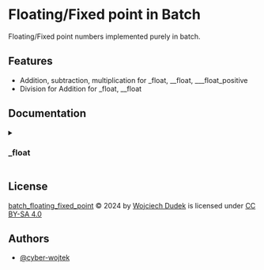 
# Floating/Fixed point in Batch  

Floating/Fixed point numbers implemented purely in batch.


## Features

- Addition, subtraction, multiplication for _float, __float, ___float_positive
- Division for Addition for _float, __float



## Documentation
<details>
<summary><h3>_float</h3></summary>
<details>
<summary><h4>float</h4></summary>
The `float` function initializes a floating-point variable with a specified name and value, combining both an integer and fractional part.

Syntax:
```cmd
call :float name <whole_part> <[numerator]> <[denominator]>
```
Parameters:

- `name`        (string):  The name of the floating-point variable.
- `whole_part`  (integer): The whole number part of the value.
- `numerator`   (integer, optional): The numerator of the fractional part.
- `denominator` (integer, optional): The denominator of the fractional part.

Description: <br>
This function creates a floating-point variable by combining the whole part and fractional part, calculated as:
$` \text{data}=\text{whole\_part}*32768+\frac{\text{numerator}*32768}{\text{denominator}} `$

</details>
<details>
<summary><h4>float_add</h4></summary>
The `float_add` function adds one floating-point variable to another.

Syntax:
```cmd
call :float_add first second [to]
```

Parameters:
- `first`       (string):  The name of the first floating-point variable to add.
- `second`      (string):  The name of the second floating-point variable to add.
- `to`          (string, optional):  The name of the resulting variable.

Description: <br>
This function adds the value of the second floating-point variable to the first and stores the result in the variable specified by to. If no result variable (to) is provided, first will be updated with the result.

#### `float_subtract`
The float_subtract function subtracts one floating-point variable from another.

Syntax:

```cmd
call :float_subtract first second [to]
```

Parameters:
- `first` (string): The name of the first floating-point variable (minuend). If no result variable is provided, this will be updated with the result.
- `second` (string): The name of the second floating-point variable (subtrahend).
- `to` (optional, string): The name of the resulting floating-point variable that will hold the difference. If not provided, first will be updated with the result.

Description: <br>
This function subtracts the value of the second floating-point variable from the first and stores the result in the variable specified by to. If no result variable (to) is provided, first will be updated with the result.
</details>
<details>
<summary><h4>float_multiply</h4></summary>
The float_multiply function multiplies one floating-point variable by another.

Syntax:
```cmd
call :float_multiply first second [to]
```
Parameters:
- `first` (string): The name of the first floating-point variable (multiplicand). If no result variable is provided, this will be updated with the result.
- `second` (string): The name of the second floating-point variable (multiplier).
- `to` (optional, string): The name of the resulting floating-point variable that will hold the product. If not provided, first will be updated with the result.

Description: This function multiplies the values of the first and second floating-point variables and stores the result in the variable specified by to. If no result variable (to) is provided, first will be updated with the result.
</details>
<details>
<summary><h4>float_divide</h4></summary>
The float_divide function divides one floating-point variable by another.

Syntax:
```cmd
call :float_divide first second [to]
```

Parameters:
- `first` (string): The name of the first floating-point variable (dividend). If no result variable is provided, this will be updated with the result.
- `second` (string): The name of the second floating-point variable (divisor).
- `to` (optional, string): The name of the resulting floating-point variable that will hold the quotient. If not provided, first will be updated with the result.

Description: <br>
This function divides the value of the first floating-point variable by the value of the second floating-point variable and stores the result in the variable specified by to. If no result variable (to) is provided, first will be updated with the result. If second is zero, the function may handle division by zero based on the system's error-handling configuration.
</details>
<details>
<summary><h4>float_display</h4></summary>
The float_display function displays floating-point variable.

Syntax:
```cmd
call :float_display name
```

Parameters:
- `name` (string): The name of the floating-point variable to display.

Description: <br>
This function displays the value of the floating-point variable.
</details>
<details>
<summary><h4>float_display_nnl</h4></summary>
The float_display function displays floating-point variable without appending newline.

Syntax:
```cmd
call :float_display name
```

Parameters:
- `name` (string): The name of the floating-point variable to display.

Description: <br>
This function displays the value of the floating-point variable without appending newline.
</details>
</details>

## License

[batch_floating_fixed_point](https://github.com/cyber-wojtek/batch_floating_fixed_point) © 2024 by [Wojciech Dudek](https://github.com/cyber-wojtek) is licensed under [CC BY-SA 4.0](https://creativecommons.org/licenses/by-sa/4.0/?ref=chooser-v1) 

## Authors

- [@cyber-wojtek](https://www.github.com/cyber-wojtek)

